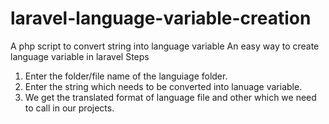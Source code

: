 # laravel-language-variable-creation
A php script to convert string into language variable
An easy way to create language variable in laravel
Steps
1. Enter the folder/file name of the languiage folder.
2. Enter the string which needs to be converted into lanuage variable.
3. We get the translated format of language file and other which we need to call in our projects.
